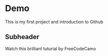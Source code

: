 # Demo

This is my first project and introduction to Github

## Subheader

Watch this brilliant tuturial by FreeCodeCamo
